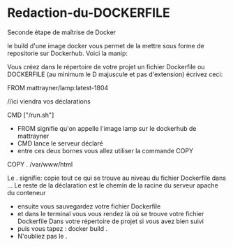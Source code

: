 # Redaction-du-DOCKERFILE
Seconde étape de maîtrise de Docker

le build d'une image docker vous permet de la mettre sous forme de repositorie sur Dockerhub.
Voici la manip:


Vous créez dans le répertoire de votre projet un fichier Dockerfile ou DOCKERFILE 
(au minimum le D majuscule et pas d'extension)
écrivez ceci:

FROM mattrayner/lamp:latest-1804

//ici viendra vos déclarations

CMD ["/run.sh"]

- FROM signifie qu'on appelle l'image lamp sur le dockerhub de mattrayner
- CMD lance le serveur déclaré
- entre ces deux bornes vous allez utiliser la commande COPY

COPY .  /var/www/html

Le . signifie:  copie tout ce qui se trouve au niveau du fichier Dockerfile dans ...
Le reste de la déclaration est le chemin de la racine du serveur apache du conteneur

- ensuite vous sauvegardez votre fichier Dockerfile
- et dans le terminal vous vous rendez là où se trouve votre fichier Dockerfile
  Dans votre répertoire de projet si vous avez bien suivi
- puis vous tapez :     docker build .
- N'oubliez pas le .
